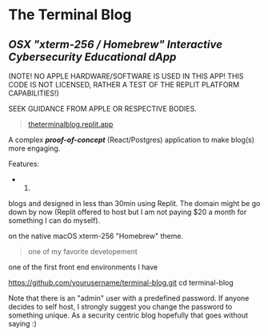 # The Terminal Blog 
## ***OSX "xterm-256 / Homebrew" Interactive Cybersecurity Educational dApp***
(NOTE! NO APPLE HARDWARE/SOFTWARE IS USED IN THIS APP! THIS CODE IS NOT LICENSED, RATHER A TEST OF THE REPLIT PLATFORM CAPABILITIES!)




SEEK GUIDANCE FROM APPLE OR RESPECTIVE BODIES.


>[theterminalblog.replit.app](https://theterminalblog.replit.app)

A complex ***proof-of-concept*** (React/Postgres) application to make blog(s) more engaging. 

Features:

- 1. 


blogs and  designed in less than 30min using
Replit. The domain might be go down by now (Replit offered to host but I am not paying $20 a month
for something I can do myself). 



on the native macOS xterm-256 "Homebrew" theme.


>
>   one of my favorite developement 


one of the first front end environments I have 

https://github.com/yourusername/terminal-blog.git
cd terminal-blog

Note that there is an "admin" user with a predefined password. If anyone decides to self host, I strongly suggest you change the password to something unique. As a security centric blog hopefully that goes without saying :) 

